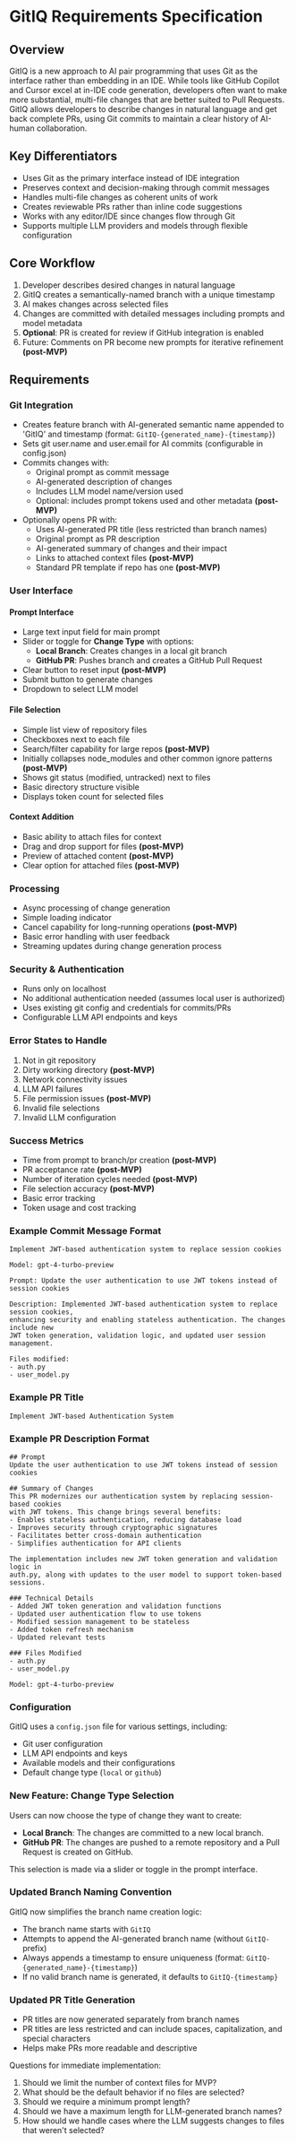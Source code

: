 # GitIQ Requirements Specification

## Overview
GitIQ is a new approach to AI pair programming that uses Git as the interface rather than embedding in an IDE. While tools like GitHub Copilot and Cursor excel at in-IDE code generation, developers often want to make more substantial, multi-file changes that are better suited to Pull Requests. GitIQ allows developers to describe changes in natural language and get back complete PRs, using Git commits to maintain a clear history of AI-human collaboration.

## Key Differentiators
- Uses Git as the primary interface instead of IDE integration
- Preserves context and decision-making through commit messages
- Handles multi-file changes as coherent units of work
- Creates reviewable PRs rather than inline code suggestions
- Works with any editor/IDE since changes flow through Git
- Supports multiple LLM providers and models through flexible configuration

## Core Workflow
1. Developer describes desired changes in natural language
2. GitIQ creates a semantically-named branch with a unique timestamp
3. AI makes changes across selected files
4. Changes are committed with detailed messages including prompts and model metadata
5. **Optional**: PR is created for review if GitHub integration is enabled
6. Future: Comments on PR become new prompts for iterative refinement **(post-MVP)**

## Requirements

### Git Integration
- Creates feature branch with AI-generated semantic name appended to 'GitIQ' and timestamp (format: `GitIQ-{generated_name}-{timestamp}`)
- Sets git user.name and user.email for AI commits (configurable in config.json)
- Commits changes with:
  - Original prompt as commit message
  - AI-generated description of changes
  - Includes LLM model name/version used
  - Optional: includes prompt tokens used and other metadata **(post-MVP)**
- Optionally opens PR with:
  - Uses AI-generated PR title (less restricted than branch names)
  - Original prompt as PR description
  - AI-generated summary of changes and their impact
  - Links to attached context files **(post-MVP)**
  - Standard PR template if repo has one **(post-MVP)**

### User Interface
#### Prompt Interface
- Large text input field for main prompt
- Slider or toggle for **Change Type** with options:
  - **Local Branch**: Creates changes in a local git branch
  - **GitHub PR**: Pushes branch and creates a GitHub Pull Request
- Clear button to reset input **(post-MVP)**
- Submit button to generate changes
- Dropdown to select LLM model

#### File Selection
- Simple list view of repository files
- Checkboxes next to each file
- Search/filter capability for large repos **(post-MVP)**
- Initially collapses node_modules and other common ignore patterns **(post-MVP)**
- Shows git status (modified, untracked) next to files
- Basic directory structure visible
- Displays token count for selected files

#### Context Addition
- Basic ability to attach files for context
- Drag and drop support for files **(post-MVP)**
- Preview of attached content **(post-MVP)**
- Clear option for attached files **(post-MVP)**

### Processing
- Async processing of change generation
- Simple loading indicator
- Cancel capability for long-running operations **(post-MVP)**
- Basic error handling with user feedback
- Streaming updates during change generation process

### Security & Authentication
- Runs only on localhost
- No additional authentication needed (assumes local user is authorized)
- Uses existing git config and credentials for commits/PRs
- Configurable LLM API endpoints and keys

### Error States to Handle
1. Not in git repository
2. Dirty working directory **(post-MVP)**
3. Network connectivity issues
4. LLM API failures
5. File permission issues **(post-MVP)**
6. Invalid file selections
7. Invalid LLM configuration

### Success Metrics
- Time from prompt to branch/pr creation **(post-MVP)**
- PR acceptance rate **(post-MVP)**
- Number of iteration cycles needed **(post-MVP)**
- File selection accuracy **(post-MVP)**
- Basic error tracking
- Token usage and cost tracking

### Example Commit Message Format
```
Implement JWT-based authentication system to replace session cookies

Model: gpt-4-turbo-preview

Prompt: Update the user authentication to use JWT tokens instead of session cookies

Description: Implemented JWT-based authentication system to replace session cookies, 
enhancing security and enabling stateless authentication. The changes include new 
JWT token generation, validation logic, and updated user session management.

Files modified:
- auth.py
- user_model.py
```

### Example PR Title
```
Implement JWT-based Authentication System
```

### Example PR Description Format
```
## Prompt
Update the user authentication to use JWT tokens instead of session cookies

## Summary of Changes
This PR modernizes our authentication system by replacing session-based cookies 
with JWT tokens. This change brings several benefits:
- Enables stateless authentication, reducing database load
- Improves security through cryptographic signatures
- Facilitates better cross-domain authentication
- Simplifies authentication for API clients

The implementation includes new JWT token generation and validation logic in 
auth.py, along with updates to the user model to support token-based sessions.

### Technical Details
- Added JWT token generation and validation functions
- Updated user authentication flow to use tokens
- Modified session management to be stateless
- Added token refresh mechanism
- Updated relevant tests

### Files Modified
- auth.py
- user_model.py

Model: gpt-4-turbo-preview
```

### Configuration
GitIQ uses a `config.json` file for various settings, including:
- Git user configuration
- LLM API endpoints and keys
- Available models and their configurations
- Default change type (`local` or `github`)

### New Feature: Change Type Selection
Users can now choose the type of change they want to create:
- **Local Branch**: The changes are committed to a new local branch.
- **GitHub PR**: The changes are pushed to a remote repository and a Pull Request is created on GitHub.

This selection is made via a slider or toggle in the prompt interface.

### Updated Branch Naming Convention
GitIQ now simplifies the branch name creation logic:
- The branch name starts with `GitIQ`
- Attempts to append the AI-generated branch name (without `GitIQ-` prefix)
- Always appends a timestamp to ensure uniqueness (format: `GitIQ-{generated_name}-{timestamp}`)
- If no valid branch name is generated, it defaults to `GitIQ-{timestamp}`

### Updated PR Title Generation
- PR titles are now generated separately from branch names
- PR titles are less restricted and can include spaces, capitalization, and special characters
- Helps make PRs more readable and descriptive

Questions for immediate implementation:
1. Should we limit the number of context files for MVP?
2. What should be the default behavior if no files are selected?
3. Should we require a minimum prompt length?
4. Should we have a maximum length for LLM-generated branch names?
5. How should we handle cases where the LLM suggests changes to files that weren't selected?
